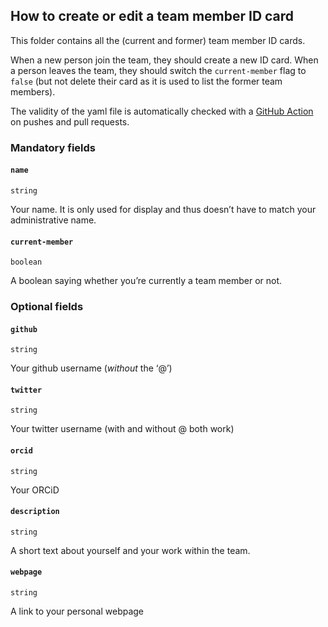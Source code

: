 
<!-- README.md is generated from README.Rmd. Please edit that file -->

## How to create or edit a team member ID card

This folder contains all the (current and former) team member ID cards.

When a new person join the team, they should create a new ID card. When
a person leaves the team, they should switch the `current-member` flag
to `false` (but not delete their card as it is used to list the former
team members).

The validity of the yaml file is automatically checked with a [GitHub
Action](https://github.com/epiforecasts/epiforecasts-distill/blob/main/.github/workflows/validate-team-member-id.yaml)
on pushes and pull requests.

### Mandatory fields

#### `name`

`string`

Your name. It is only used for display and thus doesn’t have to match
your administrative name.

#### `current-member`

`boolean`

A boolean saying whether you’re currently a team member or not.

### Optional fields

#### `github`

`string`

Your github username (*without* the ‘@’)

#### `twitter`

`string`

Your twitter username (with and without @ both work)

#### `orcid`

`string`

Your ORCiD

#### `description`

`string`

A short text about yourself and your work within the team.

#### `webpage`

`string`

A link to your personal webpage
